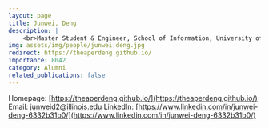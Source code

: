 ```yaml
---
layout: page
title: Junwei, Deng
description: |
    <br>Master Student & Engineer, School of Information, University of Michigan<br>Oct 2019 -- Jan 2022<br><span style='color:blue'>PhD Student, UIUC</span>
img: assets/img/people/junwei,deng.jpg
redirect: https://theaperdeng.github.io/
importance: 8042
category: Alumni
related_publications: false
---
```

Homepage: [https://theaperdeng.github.io/](https://theaperdeng.github.io/)
Email: [junweid2@illinois.edu](mailto:junweid2@illinois.edu)
LinkedIn: [https://www.linkedin.com/in/junwei-deng-6332b31b0/](https://www.linkedin.com/in/junwei-deng-6332b31b0/)
